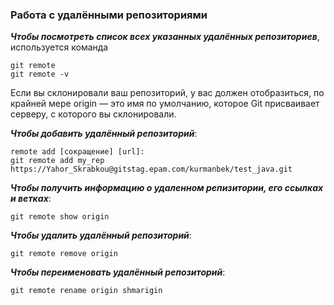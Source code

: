 ### Работа с удалёнными репозиториями

***Чтобы посмотреть список всех указанных удалённых репозиториев***, используется команда 
```
git remote
git remote -v
```
Если вы склонировали ваш репозиторий, у вас должен отобразиться, по крайней мере origin — это имя по умолчанию, которое Git присваивает серверу, с которого вы склонировали.


***Чтобы добавить удалённый репозиторий***:
```
remote add [сокращение] [url]:
git remote add my_rep https://Yahor_Skrabkou@gitstag.epam.com/kurmanbek/test_java.git
```

***Чтобы получить информацию о удаленном репизитории, его ссылках и ветках***:
```
git remote show origin
```
***Чтобы удалить удалённый репозиторий***:
```
git remote remove origin
```
***Чтобы переименовать удалённый репозиторий***:
```
git remote rename origin shmarigin
```
